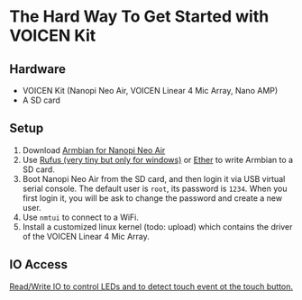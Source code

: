 The Hard Way To Get Started with VOICEN Kit
===========================================


## Hardware
+ VOICEN Kit (Nanopi Neo Air, VOICEN Linear 4 Mic Array, Nano AMP)
+ A SD card

## Setup
1. Download [Armbian for Nanopi Neo Air](https://www.armbian.com/nanopi-neo-air/)
2. Use [Rufus (very tiny but only for windows)](https://rufus.ie/) or [Ether](https://www.balena.io/etcher/) to write Armbian to a SD card.
3. Boot Nanopi Neo Air from the SD card, and then login it via USB virtual serial console. The default user is `root`, its password is `1234`. When you first login it, you will be ask to change the password and create a new user.
4. Use `nmtui` to connect to a WiFi.
5. Install a customized linux kernel (todo: upload) which contains the driver of the VOICEN Linear 4 Mic Array.

## IO Access
[Read/Write IO to control LEDs and to detect touch event ot the touch button.](GPIO)


